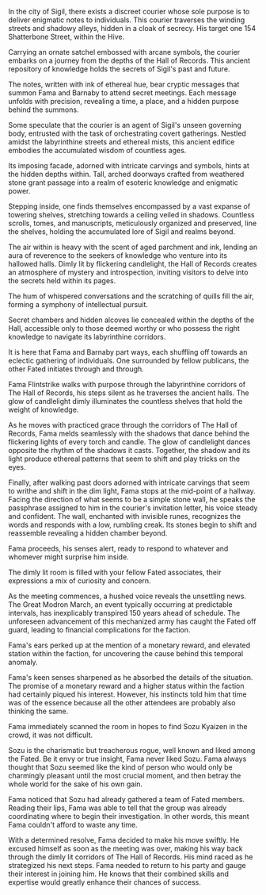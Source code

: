 In the city of Sigil, there exists a discreet courier whose sole purpose is to deliver enigmatic notes to individuals. This courier traverses the winding streets and shadowy alleys, hidden in a cloak of secrecy. His target one 154 Shatterbone Street, within the Hive.

Carrying an ornate satchel embossed with arcane symbols, the courier embarks on a journey from the depths of the Hall of Records. This ancient repository of knowledge holds the secrets of Sigil's past and future.

The notes, written with ink of ethereal hue, bear cryptic messages that summon Fama and Barnaby to attend secret meetings. Each message unfolds with precision, revealing a time, a place, and a hidden purpose behind the summons.

Some speculate that the courier is an agent of Sigil's unseen governing body, entrusted with the task of orchestrating covert gatherings.
Nestled amidst the labyrinthine streets and ethereal mists, this ancient edifice embodies the accumulated wisdom of countless ages.

Its imposing facade, adorned with intricate carvings and symbols, hints at the hidden depths within. Tall, arched doorways crafted from weathered stone grant passage into a realm of esoteric knowledge and enigmatic power.

Stepping inside, one finds themselves encompassed by a vast expanse of towering shelves, stretching towards a ceiling veiled in shadows. Countless scrolls, tomes, and manuscripts, meticulously organized and preserved, line the shelves, holding the accumulated lore of Sigil and realms beyond.

The air within is heavy with the scent of aged parchment and ink, lending an aura of reverence to the seekers of knowledge who venture into its hallowed halls. Dimly lit by flickering candlelight, the Hall of Records creates an atmosphere of mystery and introspection, inviting visitors to delve into the secrets held within its pages.

The hum of whispered conversations and the scratching of quills fill the air, forming a symphony of intellectual pursuit.

Secret chambers and hidden alcoves lie concealed within the depths of the Hall, accessible only to those deemed worthy or who possess the right knowledge to navigate its labyrinthine corridors.

It is here that Fama and Barnaby part ways, each shuffling off towards an eclectic gathering of individuals. One surrounded by fellow publicans, the other Fated initiates through and through.

Fama Flintstrike walks with purpose through the labyrinthine corridors of The Hall of Records, his steps silent as he traverses the ancient halls. The glow of candlelight dimly illuminates the countless shelves that hold the weight of knowledge.

As he moves with practiced grace through the corridors of The Hall of Records, Fama melds seamlessly with the shadows that dance behind the flickering lights of every torch and candle. The glow of candlelight dances opposite the rhythm of the shadows it casts. Together, the shadow and its light produce ethereal patterns that seem to shift and play tricks on the eyes.

Finally, after walking past doors adorned with intricate carvings that seem to writhe and shift in the dim light, Fama stops at the mid-point of a hallway. Facing the direction of what seems to be a simple stone wall, he speaks the passphrase assigned to him in the courier's invitation letter, his voice steady and confident. The wall, enchanted with invisible runes, recognizes the words and responds with a low, rumbling creak. Its stones begin to shift and reassemble revealing a hidden chamber beyond.

Fama proceeds, his senses alert, ready to respond to whatever and whomever might surprise him inside.

The dimly lit room is filled with your fellow Fated associates, their expressions a mix of curiosity and concern. 

As the meeting commences, a hushed voice reveals the unsettling news. The Great Modron March, an event typically occurring at predictable intervals, has inexplicably transpired 150 years ahead of schedule. The unforeseen advancement of this mechanized army has caught the Fated off guard, leading to financial complications for the faction.

Fama's ears perked up at the mention of a monetary reward, and elevated station within the faction, for uncovering the cause behind this temporal anomaly.

Fama's keen senses sharpened as he absorbed the details of the situation. The promise of a monetary reward and a higher status within the faction had certainly piqued his interest. However, his instincts told him that time was of the essence because all the other attendees are probably also thinking the same.

Fama immediately scanned the room in hopes to find Sozu Kyaizen in the crowd, it was not difficult.

Sozu is the charismatic but treacherous rogue, well known and liked among the Fated. Be it envy or true insight, Fama never liked Sozu. Fama always thought that Sozu seemed like the kind of person who would only be charmingly pleasant until the most crucial moment, and then betray the whole world for the sake of his own gain.

Fama noticed that Sozu had already gathered a team of Fated members. Reading their lips, Fama was able to tell that the group was already coordinating where to begin their investigation. In other words, this meant Fama couldn't afford to waste any time.

With a determined resolve, Fama decided to make his move swiftly. He excused himself as soon as the meeting was over, making his way back through the dimly lit corridors of The Hall of Records. His mind raced as he strategized his next steps. Fama needed to return to his party and gauge their interest in joining him. He knows that their combined skills and expertise would greatly enhance their chances of success.